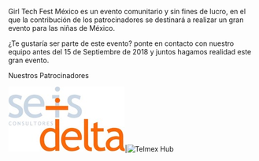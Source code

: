 Girl Tech Fest México es un evento comunitario y sin fines de lucro, en el que la contribución de los patrocinadores se destinará a realizar un gran evento para las niñas de México.

¿Te gustaría ser parte de este evento? ponte en contacto con nuestro equipo antes del 15 de Septiembre de 2018 y juntos hagamos realidad este gran evento.

Nuestros Patrocinadores 

![6 Delta](https://raw.githubusercontent.com/girltechfestmx/girltechfestmx.github.io/master/img/Logo-6D_2.jpeg)|![Telmex Hub](https://raw.githubusercontent.com/girltechfestmx/girltechfestmx.github.io/master/img/TelmexHub.png)
